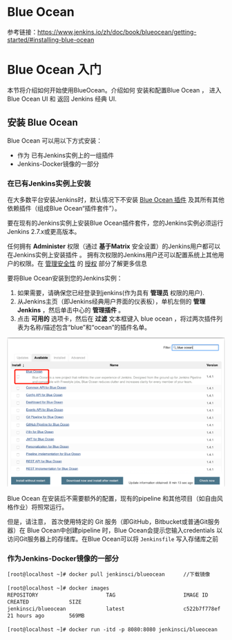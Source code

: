 # Blue Ocean

参考链接：https://www.jenkins.io/zh/doc/book/blueocean/getting-started/#installing-blue-ocean

# Blue Ocean 入门 

本节将介绍如何开始使用BlueOcean。介绍如何 安装和配置Blue Ocean ， 进入Blue Ocean UI 和 返回 Jenkins 经典 UI.

## 安装 Blue Ocean

Blue Ocean 可以用以下方式安装：

- 作为 已有Jenkins实例上的一组插件
- Jenkins-Docker镜像的一部分

### 在已有Jenkins实例上安装

在大多数平台安装Jenkins时，默认情况下不安装 [Blue Ocean 插件](https://plugins.jenkins.io/blueocean) 及其所有其他依赖插件（组成Blue Ocean“插件套件”）。

要在现有的Jenkins实例上安装Blue Ocean插件套件，您的Jenkins实例必须运行Jenkins 2.7.x或更高版本。

任何拥有 **Administer** 权限（通过 **基于Matrix** 安全设置）的Jenkins用户都可以在Jenkins实例上安装插件 。 拥有次权限的Jenkins用户还可以配置系统上其他用户的权限。在 [管理安全性](https://www.jenkins.io/zh/doc/book/managing/security) 的 [授权](https://www.jenkins.io/zh/doc/book/managing/security/#authorization) 部分了解更多信息

要将Blue Ocean安装到您的Jenkins实例：

1. 如果需要，请确保您已经登录到jenkins(作为具有 **管理员** 权限的用户).
2. 从Jenkins主页（即Jenkins经典用户界面的仪表板），单机左侧的 **管理Jenkins** ，然后单击中心的 **管理插件** 。
3. 点击 **可用的** 选项卡，然后在 **过滤** 文本框键入 blue ocean ，将过两次插件列表为名称/描述包含“blue”和“ocean”的插件名单。

![img](assets/Blue_Ocean/1649747475860-a1186f4c-9517-4e75-9692-fdc64c5cf8e9.png)

Blue Ocean 在安装后不需要额外的配置，现有的pipeline 和其他项目（如自由风格作业）将照常运行。

但是，请注意， 首次使用特定的 Git 服务（即GitHub，Bitbucket或普通Git服务器）在 Blue Ocean中创建pipeline 时，Blue Ocean会提示您输入credentials 以访问Git服务器上的存储库。在Blue Ocean可以将 ``Jenkinsfile`` 写入存储库之前



### 作为Jenkins-Docker镜像的一部分

```plain
[root@localhost ~]# docker pull jenkinsci/blueocean      //下载镜像

[root@localhost ~]# docker images
REPOSITORY                      TAG                      IMAGE ID            CREATED             SIZE
jenkinsci/blueocean             latest                   c522b7f778ef        21 hours ago        569MB           

[root@localhost ~]# docker run -itd -p 8080:8080 jenkinsci/blueocean 
```